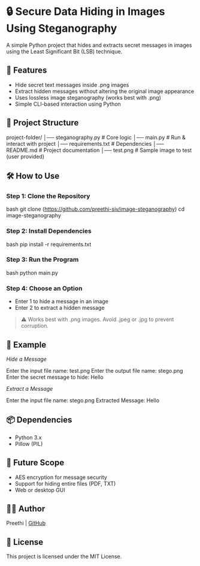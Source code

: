 # 🔒 Secure Data Hiding in Images Using Steganography

A simple Python project that hides and extracts secret messages in images using the Least Significant Bit (LSB) technique.

## 📌 Features
- Hide secret text messages inside .png images
- Extract hidden messages without altering the original image appearance
- Uses lossless image steganography (works best with .png)
- Simple CLI-based interaction using Python

## 📁 Project Structure

project-folder/
│── steganography.py        # Core logic
│── main.py                 # Run & interact with project
│── requirements.txt        # Dependencies
│── README.md               # Project documentation
│── test.png                # Sample image to test (user provided)


## 🛠 How to Use

### Step 1: Clone the Repository
bash
git clone (https://github.com/preethi-siv/image-steganography)
cd image-steganography


### Step 2: Install Dependencies
bash
pip install -r requirements.txt


### Step 3: Run the Program
bash
python main.py


### Step 4: Choose an Option
- Enter 1 to hide a message in an image
- Enter 2 to extract a hidden message

> ⚠ Works best with .png images. Avoid .jpeg or .jpg to prevent corruption.

## 🧪 Example
*Hide a Message*

Enter the input file name: test.png
Enter the output file name: stego.png
Enter the secret message to hide: Hello


*Extract a Message*

Enter the input file name: stego.png
Extracted Message: Hello


## 📦 Dependencies
- Python 3.x
- Pillow (PIL)

## 🔮 Future Scope
- AES encryption for message security
- Support for hiding entire files (PDF, TXT)
- Web or desktop GUI

## 🧑‍💻 Author
Preethi | [GitHub](https://github.com/preethi-siv)

## 📜 License
This project is licensed under the MIT License.
